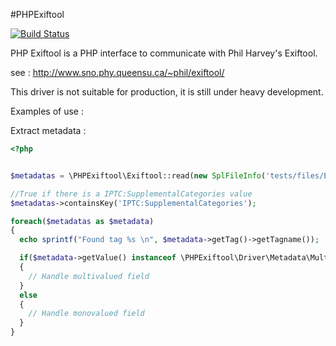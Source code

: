 #PHPExiftool

[![Build Status](https://secure.travis-ci.org/romainneutron/PHPExiftool.png?branch=master)](http://travis-ci.org/romainneutron/PHPExiftool)

PHP Exiftool is a PHP interface to communicate with Phil Harvey's Exiftool.

see : http://www.sno.phy.queensu.ca/~phil/exiftool/



This driver is not suitable for production, it is still under heavy development.

Examples of use :

Extract metadata :

```php
<?php


$metadatas = \PHPExiftool\Exiftool::read(new SplFileInfo('tests/files/ExifTool.jpg'))->getMetadatas();

//True if there is a IPTC:SupplementalCategories value
$metadatas->containsKey('IPTC:SupplementalCategories');

foreach($metadatas as $metadata)
{
  echo sprintf("Found tag %s \n", $metadata->getTag()->getTagname());

  if($metadata->getValue() instanceof \PHPExiftool\Driver\Metadata\MultiBag)
  {
    // Handle multivalued field
  }
  else
  {
    // Handle monovalued field
  }
}

```


